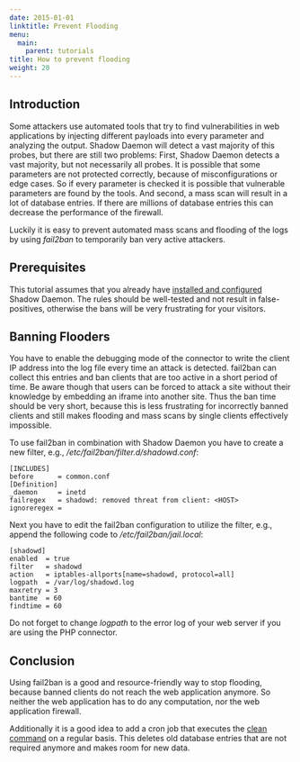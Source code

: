 ```yaml
---
date: 2015-01-01
linktitle: Prevent Flooding
menu:
  main:
    parent: tutorials
title: How to prevent flooding
weight: 20
---
```


## Introduction

Some attackers use automated tools that try to find vulnerabilities in web applications by injecting different payloads into every parameter and analyzing the output.
Shadow Daemon will detect a vast majority of this probes, but there are still two problems:
First, Shadow Daemon detects a vast majority, but not necessarily all probes.
It is possible that some parameters are not protected correctly, because of misconfigurations or edge cases.
So if every parameter is checked it is possible that vulnerable parameters are found by the tools.
And second, a mass scan will result in a lot of database entries.
If there are millions of database entries this can decrease the performance of the firewall.

Luckily it is easy to prevent automated mass scans and flooding of the logs by using *fail2ban* to temporarily ban very active attackers.

## Prerequisites

This tutorial assumes that you already have [installed and configured](/overview/shadowd) Shadow Daemon.
The rules should be well-tested and not result in false-positives, otherwise the bans will be very frustrating for your visitors.

## Banning Flooders

You have to enable the debugging mode of the connector to write the client IP address into the log file every time an attack is detected.
fail2ban can collect this entries and ban clients that are too active in a short period of time.
Be aware though that users can be forced to attack a site without their knowledge by embedding an iframe into another site.
Thus the ban time should be very short, because this is less frustrating for incorrectly banned clients and still makes flooding and mass scans by single clients effectively impossible.

To use fail2ban in combination with Shadow Daemon you have to create a new filter, e.g., */etc/fail2ban/filter.d/shadowd.conf*:

    [INCLUDES]
    before      = common.conf
    [Definition]
    _daemon     = inetd
    failregex   = shadowd: removed threat from client: <HOST>
    ignoreregex =

Next you have to edit the fail2ban configuration to utilize the filter, e.g., append the following code to */etc/fail2ban/jail.local*:

    [shadowd]
    enabled  = true
    filter   = shadowd
    action   = iptables-allports[name=shadowd, protocol=all]
    logpath  = /var/log/shadowd.log
    maxretry = 3
    bantime  = 60
    findtime = 60

Do not forget to change *logpath* to the error log of your web server if you are using the PHP connector.

## Conclusion

Using fail2ban is a good and resource-friendly way to stop flooding, because banned clients do not reach the web application anymore.
So neither the web application has to do any computation, nor the web application firewall.

Additionally it is a good idea to add a cron job that executes the [clean command](/documentation/user_interface#clean) on a regular basis.
This deletes old database entries that are not required anymore and makes room for new data.
